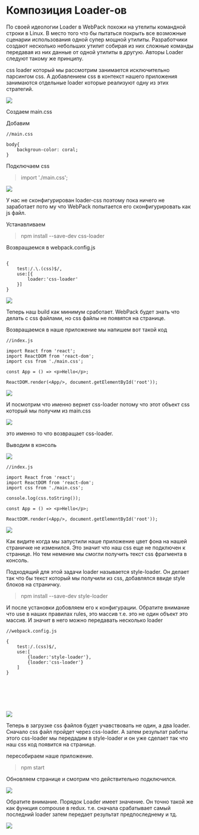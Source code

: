 # Композиция Loader-ов

По своей идеологии Loader в WebPack похожи на утелиты командной строки в Linux. В место того что бы пытаться покрыть все возможные сценарии использования одной супер мощной утилиты. Разработчики создают несколько небольших утилит собирая из них сложные команды передавая из них данные от одной утилиты в другую.
Авторы Loader следуют такому же принципу.

css loader который мы рассмотрим занимается исключительно парсингом css. А добавлением css в контекст нашего приложения занимаются отдельные loader которые реализуют одну из этих стратегий.

![](../img/build__the__react__babel__app/../build__the__react__webpack__app/composition__loader/001.jpg)

Создаем main.css

Добавим

```
//main.css

body{
    backgroun-color: coral;
}

```

Подключаем css

> import './main.css';

![](../img/build__the__react__babel__app/../build__the__react__webpack__app/composition__loader/002.jpg)

У нас не сконфигурирован loader-css поэтому пока ничего не заработает пото му что WebPack попытается его сконфигурировать как js файл.

Устанавливаем

> npm install --save-dev css-loader

Возвращаемся в webpack.config.js

```

{
    test:/.\.(css)$/,
    use:[{
        loader:'css-loader'
    }]
}

```

![](../img/build__the__react__babel__app/../build__the__react__webpack__app/composition__loader/003.jpg)

Теперь наш build как минимум сработает. WebPack будет знать что делать с css файлами, но css файлы не появятся на странице.

Возвращаемся в наше приложение мы напишем вот такой код

```
//index.js

import React from 'react';
import ReactDOM from 'react-dom';
import css from './main.css';

const App = () => <p>Hello</p>;

ReactDOM.render(<App/>, document.getElementById('root')); 

```

![](../img/build__the__react__babel__app/../build__the__react__webpack__app/composition__loader/004.jpg)

И посмотрим что именно вернет css-loader потому что этот объект css который мы получим из main.css

![](../img/build__the__react__babel__app/../build__the__react__webpack__app/composition__loader/005.jpg)


это именно то что возвращает css-loader.

Выводим в консоль

![](../img/build__the__react__babel__app/../build__the__react__webpack__app/composition__loader/006.jpg)

```
//index.js

import React from 'react';
import ReactDOM from 'react-dom';
import css from './main.css';

console.log(css.toString());

const App = () => <p>Hello</p>;

ReactDOM.render(<App/>, document.getElementById('root')); 

```

![](../img/build__the__react__babel__app/../build__the__react__webpack__app/composition__loader/007.jpg)

Как видите когда мы запустили наше приложение цвет фона на нашей страничке не изменился. Это значит что наш css еще не подключен к странице. Но тем немение мы смогли получить текст css фрагмента в консоль.

Подходящий для этой задачи loader называется style-loader. Он делает так что бы текст который мы получили из css, добавлялся ввиде style блоков на страничку.

> npm install --save-dev style-loader

И после установки добовляем его к конфигурации.
Обратите внимание что use в наших правилах rules, это массив т.е. это не один объект это массив. И значит в него можно передавать несколько loader

```
//webpack.config.js

{
    test:/.(css)$/,
    use:[
        {loader:'style-loader'},
        {loader:'css-loader'}
    ]
}

```

<br/><br/><br/><br/>

![](../img/build__the__react__babel__app/../build__the__react__webpack__app/composition__loader/008.jpg)

Теперь в загрузке сss файлов будет учавствовать не один, а два loader. Сначало css файл пройдет через css-loader. А затем результат работы этого css-loader  мы передадим в style-loader и он уже сделает так что наш css код появится на странице.

пересобираем наше приложение.

> npm start

Обновляем странице и смотрим что действительно подключился.


![](../img/build__the__react__babel__app/../build__the__react__webpack__app/composition__loader/009.jpg)

Обратите внимание. Порядок Loader имеет значение. Он точно такой же как функция compouse в redux. т.е. сначала срабатывает самый последний loader затем передает результат предпоследнему и тд.

![](../img/build__the__react__babel__app/../build__the__react__webpack__app/composition__loader/010.jpg)


